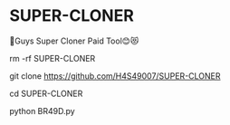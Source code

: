 # SUPER-CLONER
🤩Guys Super Cloner Paid Tool😊😻

rm -rf SUPER-CLONER

git clone https://github.com/H4S49007/SUPER-CLONER

cd SUPER-CLONER

python BR49D.py



